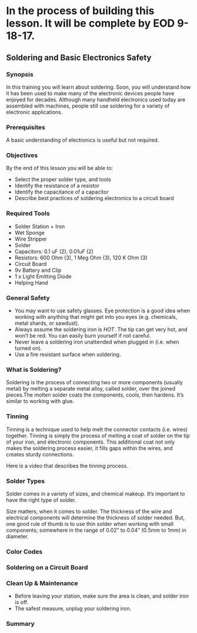 <h1>In the process of building this lesson. It will be complete by EOD 9-18-17.</h1>

## Soldering and Basic Electronics Safety

### Synopsis
In this training you will learn about soldering. Soon, you will understand how it has been used to make many of the electronic devices people have enjoyed for decades. Although many handheld electronics used today are assembled with machines, people still use soldering for a variety of electronic applications.

### Prerequisites
A basic understanding of electronics is useful but not required.

### Objectives
By the end of this lesson you will be able to:
* Select the proper solder type, and tools
* Identify the resistance of a resistor
* Identify the capacitance of a capacitor
* Describe best practices of soldering electronics to a circuit board

### Required Tools
* Solder Station + Iron
* Wet Sponge
* Wire Stripper
* Solder
* Capacitors: 0.1 uF (2), 0.01uF (2)
* Resistors: 600 Ohm (3), 1 Meg Ohm (3), 120 K Ohm (3)
* Circuit Board
* 9v Battery and Clip
* 1 x Light Emitting Diode
* Helping Hand

### General Safety
* You may want to use safety glasses. Eye protection is a good idea when working with anything that might get into you eyes (e.g. chemicals, metal shards, or sawdust).
* Always assume the soldering iron is *HOT*. The tip can get very hot, and won’t be red. You can easily burn yourself if not careful.
* Never leave a soldering iron unattended when plugged in (i.e. when turned on).
* Use a fire resistant surface when soldering.

### What is Soldering?
Soldering is the process of connecting two or more components (usually metal) by melting a separate metal alloy, called solder, over the joined pieces.The molten solder coats the components, cools, then hardens. It’s similar to working with glue.


### Tinning
Tinning is a technique used to help melt the connector contacts (i.e. wires) together. Tinning is simply the process of melting a coat of solder on the tip of your iron, and electronic components. This additional coat not only makes the soldering process easier, it fills gaps within the wires, and creates sturdy connections.

Here is a video that describes the tinning process.
<!-- VIDEO -->

### Solder Types

Solder comes in a variety of sizes, and chemical makeup. It’s important to have the right type of solder.

Size matters, when it comes to solder. The thickness of the wire and electrical components will determine the thickness of solder needed. But, one good rule of thumb is to use thin solder when working with small components; somewhere in the range of 0.02” to 0.04” (0.5mm to 1mm) in diameter.

<!--When first getting started practice joining joints paper clips / wires… -->
<!-- links to demo videos -->



### Color Codes

### Soldering on a Circuit Board

### Clean Up & Maintenance
* Before leaving your station, make sure the area is clean, and solder iron is off.
* The safest measure, unplug your soldering iron.

### Summary

